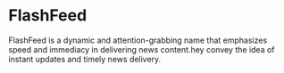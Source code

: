 # FlashFeed
FlashFeed is a dynamic and attention-grabbing name that emphasizes speed and immediacy in delivering news content.hey convey the idea of instant updates and timely news delivery.

